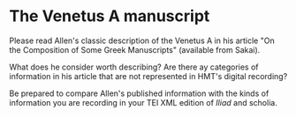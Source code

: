 # The Venetus A manuscript #

Please read Allen's classic description of the Venetus A in his article "On the Composition of Some Greek Manuscripts" (available from Sakai).  

What does he consider worth describing? Are there ay categories of information in his article that are not represented in HMT's digital recording?

Be prepared to compare Allen's published information with the kinds of information you are recording in your TEI XML edition of *Iliad* and scholia.

